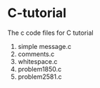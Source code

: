 # C-tutorial

The c code files for C tutorial

1) simple message.c
2) comments.c
3) whitespace.c
4) problem1850.c
5) problem2581.c
